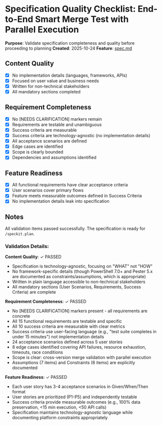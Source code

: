 # Specification Quality Checklist: End-to-End Smart Merge Test with Parallel Execution

**Purpose**: Validate specification completeness and quality before proceeding to planning
**Created**: 2025-10-24
**Feature**: [spec.md](../spec.md)

## Content Quality

- [x] No implementation details (languages, frameworks, APIs)
- [x] Focused on user value and business needs
- [x] Written for non-technical stakeholders
- [x] All mandatory sections completed

## Requirement Completeness

- [x] No [NEEDS CLARIFICATION] markers remain
- [x] Requirements are testable and unambiguous
- [x] Success criteria are measurable
- [x] Success criteria are technology-agnostic (no implementation details)
- [x] All acceptance scenarios are defined
- [x] Edge cases are identified
- [x] Scope is clearly bounded
- [x] Dependencies and assumptions identified

## Feature Readiness

- [x] All functional requirements have clear acceptance criteria
- [x] User scenarios cover primary flows
- [x] Feature meets measurable outcomes defined in Success Criteria
- [x] No implementation details leak into specification

## Notes

All validation items passed successfully. The specification is ready for `/speckit.plan`.

### Validation Details:

**Content Quality**: ✓ PASSED
- Specification is technology-agnostic, focusing on "WHAT" not "HOW"
- No framework-specific details (though PowerShell 7.0+ and Pester 5.x are documented as constraints/assumptions, which is appropriate)
- Written in plain language accessible to non-technical stakeholders
- All mandatory sections (User Scenarios, Requirements, Success Criteria) are complete

**Requirement Completeness**: ✓ PASSED
- No [NEEDS CLARIFICATION] markers present - all requirements are concrete
- All 15 functional requirements are testable and specific
- All 10 success criteria are measurable with clear metrics
- Success criteria use user-facing language (e.g., "test suite completes in under 15 minutes") not implementation details
- 24 acceptance scenarios defined across 5 user stories
- 8 edge cases identified covering API failures, resource exhaustion, timeouts, race conditions
- Scope is clear: cross-version merge validation with parallel execution
- Assumptions (7 items) and Constraints (6 items) are explicitly documented

**Feature Readiness**: ✓ PASSED
- Each user story has 3-4 acceptance scenarios in Given/When/Then format
- User stories are prioritized (P1-P5) and independently testable
- Success criteria provide measurable outcomes (e.g., 100% data preservation, <15 min execution, <50 API calls)
- Specification maintains technology-agnostic language while documenting platform constraints appropriately
